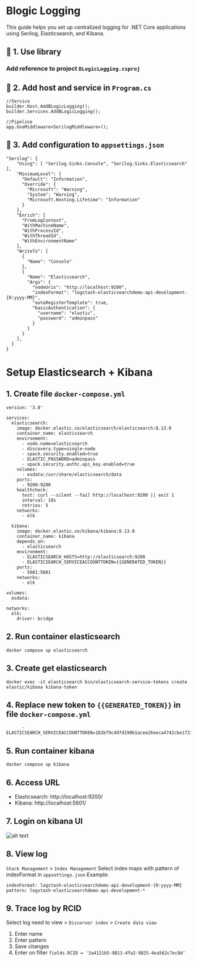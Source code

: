 # Blogic Logging
This guide helps you set up centralized logging for .NET Core applications using Serilog, Elasticsearch, and Kibana.

## 🔧 1. Use library
### Add reference to project ``BLogicLogging.csproj``
## 🔧 2. Add host and service in ``Program.cs``
```
//Service
builder.Host.AddBLogicLogging();
builder.Services.AddBLogicLogging();

//Pipeline
app.UseMiddleware<SerilogMiddleware>();
```
## 🔧 3. Add configuration to ``appsettings.json``
```
"Serilog": {
    "Using": [ "Serilog.Sinks.Console", "Serilog.Sinks.Elasticsearch" ],
    "MinimumLevel": {
      "Default": "Information",
      "Override": {
        "Microsoft": "Warning",
        "System": "Warning",
        "Microsoft.Hosting.Lifetime": "Information"
      }
    },
    "Enrich": [
      "FromLogContext",
      "WithMachineName",
      "WithProcessId",
      "WithThreadId",
      "WithEnvironmentName"
    ],
    "WriteTo": [
      {
        "Name": "Console"
      },
      {
        "Name": "Elasticsearch",
        "Args": {
          "nodeUris": "http://localhost:9200",
          "indexFormat": "logstash-elasticsearchdemo-api-development-{0:yyyy-MM}",
          "autoRegisterTemplate": true,
          "basicAuthentication": {
            "username": "elastic",
            "password": "adminpass"
          }
        }
      }
    ],
  }
}
```


# Setup Elasticsearch + Kibana
## 1. Create file ``docker-compose.yml``
```
version: '3.8'

services:
  elasticsearch:
    image: docker.elastic.co/elasticsearch/elasticsearch:8.13.0
    container_name: elasticsearch
    environment:
      - node.name=elasticsearch
      - discovery.type=single-node
      - xpack.security.enabled=true
      - ELASTIC_PASSWORD=adminpass
      - xpack.security.authc.api_key.enabled=true
    volumes:
      - esdata:/usr/share/elasticsearch/data
    ports:
      - 9200:9200
    healthcheck:
      test: curl --silent --fail http://localhost:9200 || exit 1
      interval: 10s
      retries: 5
    networks:
      - elk

  kibana:
    image: docker.elastic.co/kibana/kibana:8.13.0
    container_name: kibana
    depends_on:
      - elasticsearch
    environment:
      - ELASTICSEARCH_HOSTS=http://elasticsearch:9200
      - ELASTICSEARCH_SERVICEACCOUNTTOKEN={{GENERATED_TOKEN}}
    ports:
      - 5601:5601
    networks:
      - elk

volumes:
  esdata:

networks:
  elk:
    driver: bridge
```
## 2. Run container elasticsearch
```
docker compose up elasticsearch 
```

## 3. Create get elasticsearch
```
docker exec -it elasticsearch bin/elasticsearch-service-tokens create elastic/kibana kibana-token
```
## 4. Replace new token to ``{{GENERATED_TOKEN}}`` in file ``docker-compose.yml``

```
      - ELASTICSEARCH_SERVICEACCOUNTTOKEN=181bf9c497d190b1acee26eeca4742cbe1737e006fa82de3cc1d0a23125423cf
```

## 5. Run container kibana
```
docker compose up kibana
```

## 6. Access URL
- Elasticsearch: http://localhost:9200/
- Kibana: http://localhost:5601/

## 7. Login on kibana UI
![alt text](http://url/to/img.png)

## 8. View log
``Stack Management`` > ``Index Management``
Select index maps with pattern of indexFormat in ``appsettings.json``
Example:
```
indexFormat: logstash-elasticsearchdemo-api-development-{0:yyyy-MM}
pattern: logstash-elasticsearchdemo-api-development-*
```

## 9. Trace log by RCID
Select log need to view > ``Discorver index`` > ``Create data view``
1. Enter name 
2. Enter pattern
3. Save changes
4. Enter on filter ``fields.RCID = '3a4121b5-9811-4fa2-9825-4ea562c7ec8d'``